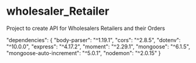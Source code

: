 # wholesaler_Retailer
Project to create API for Wholesalers Retailers and their Orders

"dependencies": {
    "body-parser": "^1.19.1",
    "cors": "^2.8.5",
    "dotenv": "^10.0.0",
    "express": "^4.17.2",
    "moment": "^2.29.1",
    "mongoose": "^6.1.5",
    "mongoose-auto-increment": "^5.0.1",
    "nodemon": "^2.0.15"
  }
